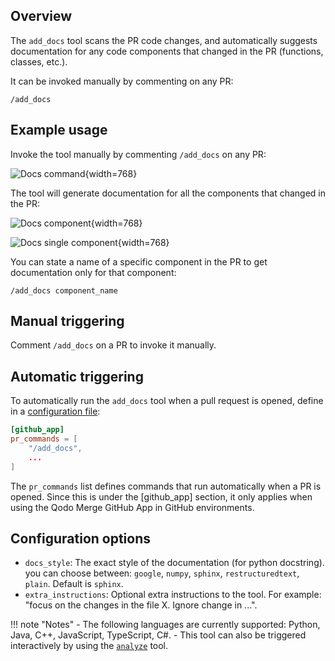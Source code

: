 ## Overview

The `add_docs` tool scans the PR code changes, and automatically suggests documentation for any code components that changed in the PR (functions, classes, etc.).

It can be invoked manually by commenting on any PR:

```
/add_docs
```

## Example usage

Invoke the tool manually by commenting `/add_docs` on any PR:

![Docs command](https://codium.ai/images/pr_agent/docs_command.png){width=768}

The tool will generate documentation for all the components that changed in the PR:

![Docs component](https://codium.ai/images/pr_agent/docs_components.png){width=768}

![Docs single component](https://codium.ai/images/pr_agent/docs_single_component.png){width=768}

You can state a name of a specific component in the PR to get documentation only for that component:

```
/add_docs component_name
```

## Manual triggering

Comment `/add_docs` on a PR to invoke it manually.

## Automatic triggering

To automatically run the `add_docs` tool when a pull request is opened, define in a [configuration file](https://qodo-merge-docs.qodo.ai/usage-guide/configuration_options/):


```toml
[github_app]
pr_commands = [
    "/add_docs",
    ...
]
```

The `pr_commands` list defines commands that run automatically when a PR is opened.
Since this is under the [github_app] section, it only applies when using the Qodo Merge GitHub App in GitHub environments.

## Configuration options

- `docs_style`: The exact style of the documentation (for python docstring). you can choose between: `google`, `numpy`, `sphinx`, `restructuredtext`, `plain`. Default is `sphinx`.
- `extra_instructions`: Optional extra instructions to the tool. For example: "focus on the changes in the file X. Ignore change in ...".

!!! note "Notes"
    - The following languages are currently supported: Python, Java, C++, JavaScript, TypeScript, C#.
    - This tool can also be triggered interactively by using the [`analyze`](./analyze.md) tool.
